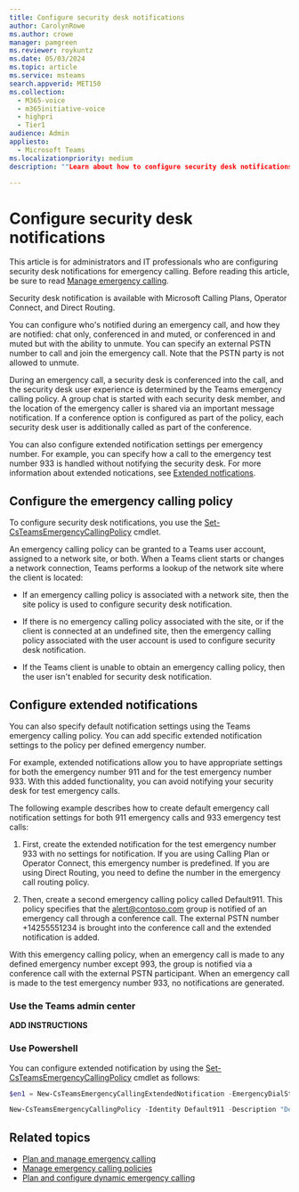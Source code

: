 ```yaml
---
title: Configure security desk notifications
author: CarolynRowe
ms.author: crowe
manager: pamgreen
ms.reviewer: roykuntz
ms.date: 05/03/2024
ms.topic: article
ms.service: msteams
search.appverid: MET150
ms.collection:
  - M365-voice
  - m365initiative-voice
  - highpri
  - Tier1
audience: Admin
appliesto:
  - Microsoft Teams
ms.localizationpriority: medium
description: ""Learn about how to configure security desk notifications for emergency calling.

---
```


# Configure security desk notifications

This article is for administrators and IT professionals who are configuring security desk notifications for emergency calling. Before reading this article, be sure to read [Manage emergency calling](what-are-emergency-locations-addresses-and-call-routing.md).

Security desk notification is available with Microsoft Calling Plans, Operator Connect, and Direct Routing.

You can configure who's notified during an emergency call, and how they are notified: chat only, conferenced in and muted, or conferenced in and muted but with the ability to unmute. You can specify an external PSTN number to call and join the emergency call. Note that the PSTN party is not allowed to unmute.

During an emergency call, a security desk is conferenced into the call, and the security desk user experience is determined by the Teams emergency calling policy. A group chat is started with each security desk member, and the location of the emergency caller is shared via an important message notification. If a conference option is configured as part of the policy, each security desk user is additionally called as part of the conference.

You can also configure extended notification settings per emergency number. For example, you can specify how a call to the emergency test number 933 is handled without notifying the security desk. For more information about extended notications, see [Extended notfications](#extended-notifications).

## Configure the emergency calling policy

To configure security desk notifications, you use the  [Set-CsTeamsEmergencyCallingPolicy](/powershell/module/teams/set-csteamsemergencycallingpolicy) cmdlet.

An emergency calling policy can be granted to a Teams user account, assigned to a network site, or both. When a Teams client starts or changes a network connection, Teams performs a lookup of the network site where the client is located:

- If an emergency calling policy is associated with a network site, then the site policy is used to configure security desk notification.

- If there is no emergency calling policy associated with the site, or if the client is connected at an undefined site, then the emergency calling policy associated with the user account is used to configure security desk notification.

- If the Teams client is unable to obtain an emergency calling policy, then the user isn't enabled for security desk notification.


## Configure extended notifications

You can also specify default notification settings using the Teams emergency calling policy. You can add specific extended notification settings to the policy per defined emergency number.  

For example, extended notifications allow you to have appropriate settings for both the emergency number 911 and for the test emergency number 933. With this added functionality, you can avoid notifying your security desk for test emergency calls. 

The following example describes how to create default emergency call notification settings for both 911 emergency calls and 933 emergency test calls:

1. First, create the extended notification for the test emergency number 933 with no settings for notification. If you are using Calling Plan or Operator Connect, this emergency number is predefined. If you are using Direct Routing, you need to define the number in the emergency call routing policy. 

2. Then, create a second emergency calling policy called Default911. This policy specifies that the alert@contoso.com group is notified of an emergency call through a conference call.  The external PSTN number +14255551234 is brought into the conference call and the extended notification is added.  

With this emergency calling policy, when an emergency call is made to any defined emergency number except 993, the group is notified via a conference call with the external PSTN participant. When an emergency call is made to the test emergency number 933, no notifications are generated. 

### Use the Teams admin center

**ADD INSTRUCTIONS**

### Use Powershell

You can configure extended notification by using the  [Set-CsTeamsEmergencyCallingPolicy](/powershell/module/teams/set-csteamsemergencycallingpolicy) cmdlet as follows:

```powershell
$en1 = New-CsTeamsEmergencyCallingExtendedNotification -EmergencyDialString "933"  

New-CsTeamsEmergencyCallingPolicy -Identity Default911 -Description "Default Emergency notification" -NotificationGroup "alert@contoso.com" -NotificationDialOutNumber "+14255551234" -NotificationMode ConferenceMuted -ExtendedNotifications @{add=$en1} 
```

## Related topics

- [Plan and manage emergency calling](what-are-emergency-locations-addresses-and-call-routing.md)
- [Manage emergency calling policies](manage-emergency-calling-policies.md)
- [Plan and configure dynamic emergency calling](configure-dynamic-emergency-calling.md)

